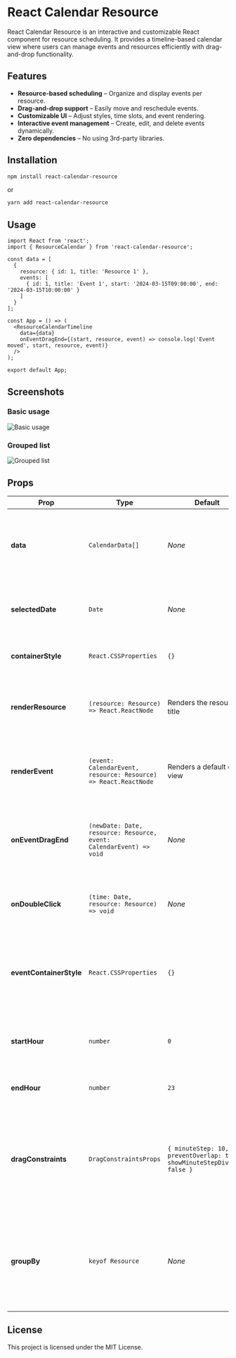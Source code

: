 # React Calendar Resource

React Calendar Resource is an interactive and customizable React component for resource scheduling. It provides a timeline-based calendar view where users can manage events and resources efficiently with drag-and-drop functionality.

## Features

- **Resource-based scheduling** – Organize and display events per resource.
- **Drag-and-drop support** – Easily move and reschedule events.
- **Customizable UI** – Adjust styles, time slots, and event rendering.
- **Interactive event management** – Create, edit, and delete events dynamically.
- **Zero dependencies** – No using 3rd-party libraries.

## Installation

```sh
npm install react-calendar-resource
```

or

```sh
yarn add react-calendar-resource
```

## Usage

```tsx
import React from 'react';
import { ResourceCalendar } from 'react-calendar-resource';

const data = [
  {
    resource: { id: 1, title: 'Resource 1' },
    events: [
      { id: 1, title: 'Event 1', start: '2024-03-15T09:00:00', end: '2024-03-15T10:00:00' }
    ]
  }
];

const App = () => (
  <ResourceCalendarTimeline
    data={data}
    onEventDragEnd={(start, resource, event) => console.log('Event moved', start, resource, event)}
  />
);

export default App;
```

## Screenshots

### Basic usage

![Basic usage](./examples/basic.gif)

### Grouped list

![Grouped list](./examples/grouped.gif)

## Props

| Prop                    | Type                                                          | Default                                          | Description                                                                                                                                                                                                  |
|-------------------------|---------------------------------------------------------------|--------------------------------------------------|--------------------------------------------------------------------------------------------------------------------------------------------------------------------------------------------------------------|
| **data**                | `CalendarData[]`                                              | _None_                                           | An array of calendar data objects. Each object contains a resource and its associated events. This is the primary dataset for rendering the calendar.                                                     |
| **selectedDate**        | `Date`                                                        | _None_                                           | The current date used as the reference for the timeline. It determines the time slots and event display.                                                                                                     |
| **containerStyle**      | `React.CSSProperties`                                         | `{}`                                             | Optional inline styles applied to the overall calendar container for custom appearance.                                                                                                                       |
| **renderResource**      | `(resource: Resource) => React.ReactNode`                     | Renders the resource's title                     | A custom render function for displaying a resource in the left column. Override this to provide a custom layout or additional details.                                                                      |
| **renderEvent**         | `(event: CalendarEvent, resource: Resource) => React.ReactNode` | Renders a default event view                     | A custom render function for displaying calendar events in the timeline. Customize this to include icons, custom formatting, or additional UI elements.                                                     |
| **onEventDragEnd**      | `(newDate: Date, resource: Resource, event: CalendarEvent) => void` | _None_                                      | Callback triggered when an event drag-and-drop action is completed. It provides the new start time, the resource, and the event to update your data accordingly.                                          |
| **onDoubleClick**       | `(time: Date, resource: Resource) => void`                     | _None_                                           | Callback fired when a double-click occurs on a time slot. This can be used to create new events or trigger custom actions.                                                                                     |
| **eventContainerStyle** | `React.CSSProperties`                                         | `{}`                                             | Optional inline styles applied to the container holding event elements. Useful for customizing event block appearance such as background color, borders, or padding.                                       |
| **startHour**           | `number`                                                      | `0`                                              | The starting hour for the calendar timeline. This defines the beginning of the time slots displayed in the calendar.                                                                                          |
| **endHour**             | `number`                                                      | `23`                                             | The ending hour for the timeline, determining the last time slot of the day.                                                                                                                                  |
| **dragConstraints**     | `DragConstraintsProps`                                        | `{ minuteStep: 10, preventOverlap: true, showMinuteStepDivider: false }`         | An object that defines constraints for event dragging: `minuteStep` specifies the snapping increment in minutes, `preventOverlap` prevents events from overlapping if set to `true` and `showMinuteStepDivider` will add dividers to hour slots.                |
| **groupBy**             | `keyof Resource`                                              | _None_                                           | Optional property to group resources based on a specific key from the `Resource` type (e.g., department, floor, specialty). When provided, the calendar groups resources internally and displays toggles. |

## License

This project is licensed under the MIT License.
